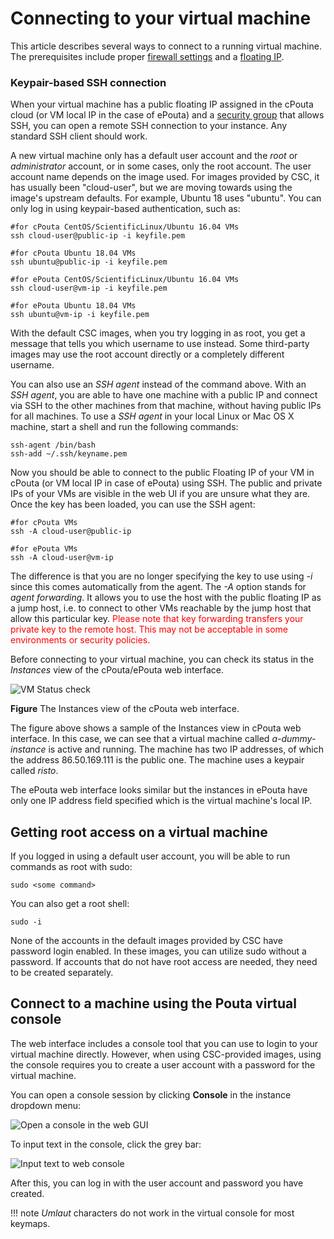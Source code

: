 # Connecting to your virtual machine

This article describes several ways to connect to a running virtual machine.
The prerequisites include proper [firewall settings](../launch-vm-from-web-gui/#firewalls-and-security-groups)
and a [floating IP](../launch-vm-from-web-gui/#adding-a-public-ip-for-the-machine-in-cpouta).

### Keypair-based SSH connection

When your virtual machine has a public floating IP assigned in the cPouta
cloud (or VM local IP in the case of ePouta) and a [security group](../launch-vm-from-web-gui/#firewalls-and-security-groups) that
allows SSH, you can open a remote SSH connection to your
instance. Any standard SSH client should work.

A new virtual machine only has a default user account and the
*root* or *administrator* account, or in some cases, only the root
account. The user account name depends on the image used. For images
provided by CSC, it has usually been "cloud-user", but we are moving
towards using the image's upstream defaults. For example, Ubuntu 18 uses
"ubuntu". You can only log in using keypair-based authentication, such
as:

    #for cPouta CentOS/ScientificLinux/Ubuntu 16.04 VMs
    ssh cloud-user@public-ip -i keyfile.pem

    #for cPouta Ubuntu 18.04 VMs
    ssh ubuntu@public-ip -i keyfile.pem

    #for ePouta CentOS/ScientificLinux/Ubuntu 16.04 VMs
    ssh cloud-user@vm-ip -i keyfile.pem

    #for ePouta Ubuntu 18.04 VMs
    ssh ubuntu@vm-ip -i keyfile.pem

With the default CSC images, when you try logging in as root, you 
get a message that tells you which username to use instead. Some third-party 
images may use the root account directly or a completely
different username.

You can also use an *SSH agent* instead of the command above. With an
*SSH agent*, you are able to have one machine with a public IP
and connect via SSH to the other machines from that machine, without
having public IPs for all machines. To use a *SSH agent* in your
local Linux or Mac OS X machine, start a shell and run the following commands:

    ssh-agent /bin/bash
    ssh-add ~/.ssh/keyname.pem

Now you should be able to connect to the public Floating IP
of your VM in cPouta (or VM local IP in case of ePouta) using SSH. The public 
and private IPs of your VMs are visible in the web UI if you are unsure
what they are. Once the key has been loaded, you can use the SSH agent: 

    #for cPouta VMs
    ssh -A cloud-user@public-ip

    #for ePouta VMs
    ssh -A cloud-user@vm-ip

The difference is that you are no longer specifying the key to use
using *-i* since this comes automatically from the agent. The *-A*
option stands for *agent forwarding*. It allows you to use the host
with the public floating IP as a jump host, i.e. to connect to other VMs
reachable by the jump host that allow this particular key. <span
style="color:#FF0000;">Please note that key forwarding transfers your
private key to the remote host. This may not be acceptable in some
environments or security policies.</span>

Before connecting to your virtual  machine, you can check its status
in the *Instances* view of the cPouta/ePouta web interface.

![VM Status check](/img/Screenshot-Instances+view+-+OpenStack+Dashboard+-+Chromium.png)

**Figure** The Instances view of the cPouta web interface.

The figure above shows a sample of the Instances view in cPouta web
interface. In this case, we can see that a virtual machine called
*a-dummy-instance* is active and running. The machine has two IP
addresses, of which the address 86.50.169.111 is the public one. The
machine uses a keypair called *risto*.

The ePouta web interface looks similar but the instances in ePouta have only
one IP address field specified which is the virtual machine's local IP.

## Getting root access on a virtual machine

If you logged in using a default user account, you will be able to run
commands as root with sudo:

    sudo <some command>

You can also get a root shell:

    sudo -i

None of the accounts in the default images provided by CSC have
password login enabled. In these images, you can utilize sudo without
a password. If accounts that do not have root access are needed,
they need to be created separately.

## Connect to a machine using the Pouta virtual console

The web interface includes a console tool that you can use to login to
your virtual machine directly. However, when using CSC-provided
images, using the console requires you to create a user account with a
password for the virtual machine.

You can open a console session by clicking **Console** in the
instance dropdown menu:

![Open a console in the web GUI](/img/console-button-horizon.png)

To input text in the console, click the grey bar:

![Input text to web console](/img/Screenshot-Instance+Details+-+OpenStack+Dashboard+-+Chromium-1.png)

After this, you can log in with the user account and password you have
created.

!!! note
    *Umlaut* characters do not work in the virtual console for most keymaps.
